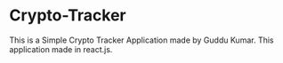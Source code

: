 # Crypto-Tracker
This is a Simple Crypto Tracker Application made by Guddu Kumar. This application made in react.js. 
